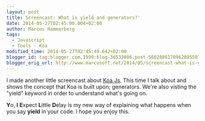 ```yaml
---
layout: post
title: Screencast: What is yield and generators?'
date: 2014-05-27T02:45:00.004+02:00
author: Marcus Hammarberg
tags:
  - Javascript
  - Tools - Koa
modified_time: 2014-05-27T02:45:49.642+02:00
blogger_id: tag:blogger.com,1999:blog-36533086.post-5602886170962895507
blogger_orig_url: http://www.marcusoft.net/2014/05/screencast-what-is-yield-and-generators.html
---
```




<div dir="ltr" style="text-align: left;" trbidi="on">

I made another little screencast about
<a href="http://www.koajs.com/" target="_blank">Koa Js</a>. This time I
talk about and shows the concept that Koa is built upon; generators.
We're also visting the "yield" keyword in order to understand what's
going on.


<div class="separator" style="clear: both; text-align: center;">

</div>


**Y**o,
**I**
**E**xpect
**L**ittle
**D**elay
is my new way of explaining what happens when you say **yield** in your
code. I hope you enjoy this.

</div>
